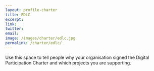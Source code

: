 ```yaml
---
layout: profile-charter
title: EDLC
excerpt: 
link: 
twitter: 
email: 
image: /images/charter/edlc.jpg
permalink: /charter/edlc/
---
```


Use this space to tell people why your organisation signed the Digital Participation Charter and which projects you are supporting.